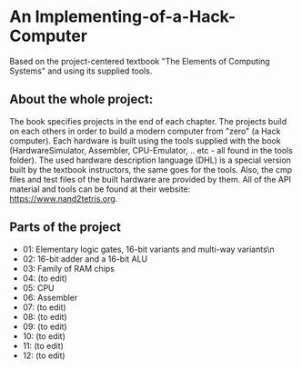 # An Implementing-of-a-Hack-Computer
Based on the project-centered textbook "The Elements of Computing Systems" and using its supplied tools.

## About the whole project:

The book specifies projects in the end of each chapter. The projects build on each others in order to build a modern computer from "zero" (a Hack computer). Each hardware is built using the tools supplied with the book (HardwareSimulator, Assembler, CPU-Emulator, .. etc - all found in the tools folder). The used hardware description language (DHL) is a special version built by the textbook instructors, the same goes for the tools. Also, the cmp files and test files of the built hardware are provided by them. 
All of the API material and tools can be found at their website: https://www.nand2tetris.org.

## Parts of the project

- 01: Elementary logic gates, 16-bit variants and multi-way variants\n
- 02: 16-bit adder and a 16-bit ALU
- 03: Family of RAM chips
- 04: (to edit)
- 05: CPU
- 06: Assembler
- 07: (to edit)
- 08: (to edit)
- 09: (to edit)
- 10: (to edit)
- 11: (to edit)
- 12: (to edit)
